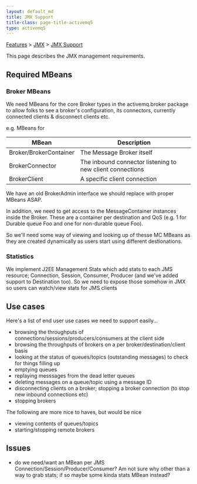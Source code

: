 ```yaml
---
layout: default_md
title: JMX Support 
title-class: page-title-activemq5
type: activemq5
---
```


[Features](features) > [JMX](jmx) > [JMX Support](jmx-support)


This page describes the JMX management requirements.

Required MBeans
---------------

### Broker MBeans

We need MBeans for the core Broker types in the activemq.broker package to allow folks to see a broker's configuration, its connectors, currently connected clients & disconnect clients etc.

e.g. MBeans for

MBean|Description
---|---
Broker/BrokerContainer|The Message Broker itself
BrokerConnector|The inbound connector listening to new client connections
BrokerClient|A specific client connection

We have an old BrokerAdmin interface we should replace with proper MBeans ASAP.

In addition, we need to get access to the MessageContainer instances inside the Broker. These are a container per destination and QoS (e.g. 1 for Durable queue Foo and one for non-durable queue Foo).

So we'll need some way of viewing and looking up of thesse MC MBeans as they are created dynamically as users start using different destionations.

### Statistics

We implement J2EE Management Stats which add stats to each JMS resource; Connection, Session, Consumer, Producer (and we've added support to Destination too). So we need to expose those somehow in JMX so users can watch/view stats for JMS clients

Use cases
---------

Here's a list of end user use cases we need to support easily...

*   browsing the throughputs of connections/sessions/producers/consumers at the client side
*   browsing the throughputs of brokers on a per broker/destination/client basis
*   looking at the status of queues/topics (outstanding messages) to check for things filling up
*   emptying queues
*   replaying messsages from the dead letter queues
*   deleting messages on a queue/topic using a message ID
*   disconnecting clients on a broker; stopping a broker connection (to stop new inbound connections etc)
*   stopping brokers

The following are more nice to haves, but would be nice

*   viewing contents of queues/topics
*   starting/stopping remote brokers

Issues
------

*   do we need/want an MBean per JMS Connection/Session/Producer/Consumer? Am not sure why other than a way to grab stats; if so maybe some kinda stats MBean instead?

